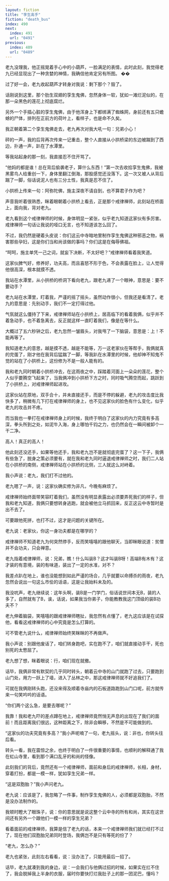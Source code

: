 ```yaml
---
layout: fiction
title: "孪生高手"
fiction: "death_bus"
index: 490
next:
  index: 491
  url: "0491"
previous:
  index: 489
  url: "0489"
---
```

老九没理我，他正摇晃着手心中的小葫芦，一脸满足的表情，此时此刻，我觉得老九已经显现出了一种贪婪的神情，我确信他肯定另有所图。  ��

过了好一会，老九收起葫芦才转身对我说：剩下那个？毁了。

话刚说到这里，那个肋生双翅的孪生鬼佛，忽然身体一软，犹如一滩烂泥似的，在那一朵黑色的莲花上彻底腐烂。

另外一个手插心脏的孪生鬼佛，由于他浑身上下都绑满了蜘蛛网，身前还有五只蟾蜍的尸体，排列在正前方的荷叶上，看样子，也是命不久矣。

我正朝着第二个孪生鬼佛走去，老九再次对我大吼一句：兄弟小心！

砰的一声，我的后背再次传来一记重击，整个人直接从小拱桥梁的东边被踹到了西边，扑通一声，趴在了水潭里。

等我站起身的那一刻，我直接忍不住开骂了。

“他妈的都是谁！总在背后偷袭老子，算什么东西！”第一次去收拾孪生鬼佛，我被黑雾鸟人给重创一下，身体里翻江倒海，那股感觉还没落下。这一次又被人从背后踹了一脚，俗话说泥人也有三分土性，我真是忍不住了。

小拱桥上传来一句：阿弥陀佛，施主深夜不请自到，也不算君子作为吧？

声音我听着很熟悉，眯着眼朝着小拱桥上看去，正是那个戒律禅师，此刻站在桥面上，面向我，背对老九。

老九看到这个戒律禅师的时候，身体明显一紧张，似乎老九知道这家伙有多厉害。戒律禅师一句话让我说的哑口无言，也不知道该怎么回了。

不过，我仍然是硬着头皮说：你们这云中寺暗地里制作孪生鬼佛这种邪恶之物，祸害那些孕妇，这是你们当和尚该做的事吗？你们这是在侮辱佛祖。

“呵呵，施主单凭一己之词，就妄下决断，不太好吧？”戒律禅师看着我笑道。

这家伙脾气好，修养好，功夫高，而且喜怒不形于色，不会表露在脸上，让人觉得他很高深，根本就摸不透。

我站在水潭里，从小拱桥的桥洞下看向老九，跟老九递了一个眼神，意思是：要不要动手？

老九站在水潭里，盯着我，严谨的摇了摇头，虽然动作很小，但我还是看清了。老九的意思是：先别动手，我们不一定打得过他。

气氛就这么僵持了下来，戒律禅师站在小拱桥上，居高临下的看着我俩，似乎并不着急动手，也不着急离去，反正就这样一直盯着我们，像是在等什么。

大概过了五六秒钟之后，老九忽然一皱眉头，对我甩了一下脑袋，意思是：上！不能再等了。

我知道老九的意思，越是摸不透，越是不能等，万一这老家伙在等帮手，我俩就真的完蛋了，刚才他在我背后猛踹了一脚，等我趴在水潭里的时候，他却神不知鬼不觉的站在了小拱桥上，这份修为不是一般人能有的。

我和老九同时朝着小拱桥冲去，在这雨夜之中，踩踏着河面上一朵朵的莲花，整个人似乎要腾空飞起来了，当我俩冲到小拱桥下方之时，同时吸气腾空而起，跳跃到了小拱桥上，对戒律禅师起进攻。

这家伙站在原地，双手合十，并未直接还手，而是不停的躲避，老九的攻击度比我快多了，稍微有几下打在戒律禅师的身上，也不见这家伙的脸色有什么变化，似乎老九的攻击并不疼。

而当我也一拳打在戒律禅师身上的时候，我终于明白了这家伙的内力究竟有多高深，拳头所到之处，如泥牛入海，身上哪怕千钧之力，也仍然会在一瞬间被卸个一干二净。

高人！真正的高人！

他此刻还没还手，如果等他还手，我和老九岂不是就彻底完蛋了？这一下子，我俩有些急了，脱身之策必须要有，就在我和老九同时逼退戒律禅师之时，我们二人站在小拱桥的南侧，戒律禅师站在小拱桥的北侧，三人就这么对峙着。

我小声说：老九，我们打不过他的。

老九嗯了一声，说：这家伙确实修为非凡，今晚有麻烦了。

戒律禅师始终面带笑容盯着我们，虽然没有明显表露出必须要弄死我们的样子，但我和老九知道，我俩只要想转身逃跑，就会被他立马抓回来，反正这云中寺暂时是出不去了。

可要跟他死拼，也打不过，这才是问题的关键所在。

老九说：老家伙，你这一身功夫都是在哪学的？

戒律禅师不知道老九为何突然停手，反而笑嘻嘻的跟他聊天，当即眯眼说道：贫僧并不会功夫，只会禅意。

老九指着戒律禅师，说：兄弟，瞧！什么叫装B？这才叫装B呀！高端B有木有？这才装的有意境，装的有味道，装出了一定的水准，对不？

我差点趴在地上，谁也没能想到如此严谨的场合，几乎就要以命搏杀的雨夜，老九忽然会说出一句这么市侩的话语，这是让我始料未及的。

我没吭声，老九继续说：这年头啊，装B是一门学门，俗话说世间本无B，装的人多了，自然就有了B，诶，话说，如果我当你弟子，你能教教我这门顶级的装B功夫不？

老九伸着脑袋，笑嘻嘻的跟戒律禅师瞎扯，我忽然有点懂了，老九这应该是在试探他，看看这戒律禅师的心中究竟是怎么打算的。

可不管老九说什么，戒律禅师始终笑眯眯的不再做声。

我小声说：别跟他废话了，咱们转身跑吧，实在跑不了，咱们就直接动手干，死也别死的太憋屈了。

老九想了想，眯着眼说：行，咱们现在就撤。

话毕，我俩非常有默契的几乎同时转头，朝着云中寺的山门就跑了过去，只要跑到山门处，用力一跃上了墙，进入了丛林之中，那这戒律禅师就不好追我们了。

可就在我俩刚转头跑，还没来得及顺着寺庙内的石板道路跑到山门口呢，前方就传来一句笑吟吟的话语。

“你们两个这么急，是要去哪呢？”

我靠！我和老九吓的差点蹲在地上，戒律禅师竟然悄无声息的出现在了我们的面前！而且距离我们很远，这种距离之下，除非会瞬移，不然是不可能做到的。

“这家伙的功夫究竟有多高？”我小声呢喃了一句，老九摇头，说：非也，你转头往后看。

转头一看，我在震惊之余，也终于明白了一件很重要的事情，也顺利的解释通了我在虹山寺里，看到那个满口乱牙的和尚的怪像。

此刻我们的背后，竟然还有一个戒律禅师，面前和身后的戒律禅师，长相，身材，穿着打扮，都是一模一样，犹如孪生兄弟一样。

“这是双胞胎？”我小声问老九。

老九说：应该是了，我忽略了一件事，制作孪生鬼佛的人，必须都是双胞胎，不然是没办法制作的。

我顿时瞪大了眼珠子，说：你的意思就是说这整个云中寺的所有和尚，其实在这世间还有另外一个跟他们一模一样的孪生兄弟？

看着面前的戒律禅师，我算是信了老九的话，本来一个戒律禅师我们就已经打不过了，现在他们双胞胎兄弟同时登场，我俩岂不是只有等死的份了？

“老九，怎么办？”

老九也紧张，此刻左右看看，说：没办法了，只能用最后一招了。

话毕，老九就凑到我的身边，说：一会我们与他俩过招的时候，如果实在扛不住了，我会脱掉我上半身的衣服，届时你要快打烂我肚子上的那一团泥巴，懂吗？